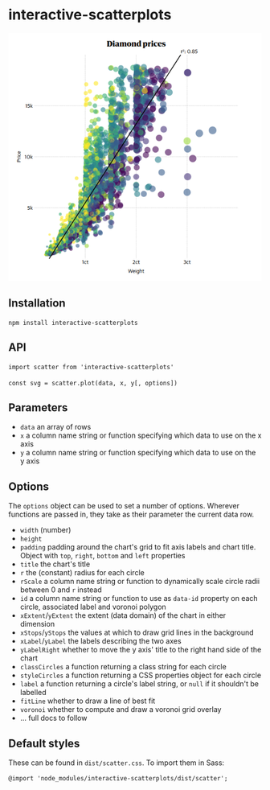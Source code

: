 # interactive-scatterplots

![Diamond prices example](docs/assets/diamonds.png?raw=true)

## Installation

```
npm install interactive-scatterplots
```

## API

```
import scatter from 'interactive-scatterplots'

const svg = scatter.plot(data, x, y[, options])
```

## Parameters

* `data` an array of rows
* `x` a column name string or function specifying which data to use on the x axis
* `y` a column name string or function specifying which data to use on the y axis

## Options

The `options` object can be used to set a number of options. Wherever functions are passed in, they take as their parameter the current data row.

* `width` (number)
* `height`
* `padding` padding around the chart's grid to fit axis labels and chart title. Object with `top`, `right`, `bottom` and `left` properties
* `title` the chart's title
* `r` the (constant) radius for each circle
* `rScale` a column name string or function to dynamically scale circle radii between 0 and `r` instead
* `id` a column name string or function to use as `data-id` property on each circle, associated label and voronoi polygon
* `xExtent`/`yExtent` the extent (data domain) of the chart in either dimension
* `xStops`/`yStops` the values at which to draw grid lines in the background
* `xLabel`/`yLabel` the labels describing the two axes
* `yLabelRight` whether to move the y axis' title to the right hand side of the chart
* `classCircles` a function returning a class string for each circle
* `styleCircles` a function returning a CSS properties object for each circle
* `label` a function returning a circle's label string, or `null` if it shouldn't be labelled
* `fitLine` whether to draw a line of best fit
* `voronoi` whether to compute and draw a voronoi grid overlay
* ... full docs to follow

## Default styles

These can be found in `dist/scatter.css`. To import them in Sass:

```
@import 'node_modules/interactive-scatterplots/dist/scatter';
```